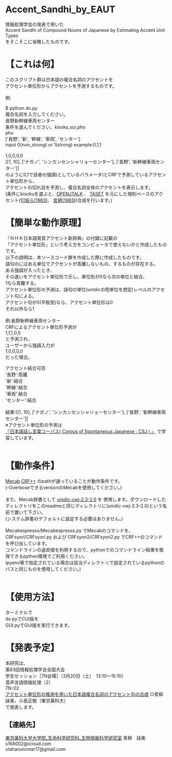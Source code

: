 <h1>Accent_Sandhi_by_EAUT</h1>
情報処理学会の発表で用いた<br>
Accent Sandhi of Compound Nouns of Japanese by Estimating Accent Unit Types <br>
をそこそこに省略したものです。
<h1>【これは何】</h1>
このスクリプト群は日本語の複合名詞のアクセントを<br>
アクセント単位形からアクセントを予測するものです。<br>
<br>
例:<br>

$ python do.py<br>
複合名詞を入力してください。<br>
長野新幹線車両センター<br>
条件を選んでください。kisoku,sur,pho<br>
pho<br>
['長野', '新', '幹線', '車両', 'センター']<br>
input 0(non_strong) or 1(strong) example:0,1,1<br>
<br>
1,0,0,0,0<br>
[[1, 10], ['ナガノ', 'シンカンセンシャリョーセンター'], ['長野', '新幹線車両センター']]
<br>
のように0,1で話者の強調(としているパラメータ)とCRFで予測しているアクセント単位形から、<br>
アクセントの切れ目を予測し、複合名詞全体のアクセントを表示します。<br>
(条件にkisokuを選ぶと、<a href= "http://open-jtalk.sourceforge.net" >OPENJTALK</a>
、
<a href= "https://sites.google.com/site/suzukimasayuki/accent" >TASET</a>
を元にした規則ベースのアクセント(<a href= "https://search.ieice.org/bin/summary.php?id=j66-d_7_849" >匂坂ら(1983)</a>、
<a href= "http://id.nii.ac.jp/1001/00015881/" >宮崎(1983)</a>)合成を行います。)
<br>
<h1>【簡単な動作原理】</h1>
『ＮＨＫ日本語発音アクセント新辞典』の付録に記載の<br>
「アクセント単位形」という考え方をコンピュータで使えないかと作成したものです。
<br>
以下の説明は、本ソースコード群を作成した際に作成したものです。
<br>
語句のにはある単位でアクセントが乖離しないもの、するものが存在する。<br>
ある強調が入ったとき、<br>
その違いをアクセント単位形で示し、単位形が0なら次の単位と結合、<br>
1なら乖離する。<br>
アクセント単位形の予測は、語句の単位(unidicの短単位を想定)レベルのアクセント句による。<br>
アクセント句が0(平板型)なら、アクセント単位形は0<br>
それ以外なら1<br>
<br>
例:長野新幹線車両センター<br>
CRFによるアクセント単位形予測が<br>
1,1,1,0,0<br>
と予測され、<br>
ユーザーから強調入力が<br>
1,0,0,0,0<br>
だった場合。<br>

アクセント結合可否<br>
'長野':乖離<br>
'新':結合<br>
'幹線':結合<br>
'車両':結合<br>
'センター':結合<br>
<br>
結果:[[1, 10], ['ナガノ', 'シンカンセンシャリョーセンター'], ['長野', '新幹線車両センター']]
<br>
※アクセント単位形の予測は<br>
<a href= "https://pj.ninjal.ac.jp/corpus_center/csj/" >『日本語話し言葉コーパス( Corpus of Spontaneous Japanese : CSJ ) 』</a>
で学習しています。
<br>
<br>
<h1>【動作条件】</h1>
<a href= "https://taku910.github.io/mecab/" >Mecab</a>
<a href= "https://taku910.github.io/crfpp/" >CRF++</a>
のpathが通っていることが動作条件です。<br>
(-OverboseできるversionのMecabを使用してください。)<br>
<br>
また、Mecab辞書として
<a href= "https://unidic.ninjal.ac.jp/download#unidic_bccwj" >unidic-cwj-2.3-2.0</a> 
を
使用します。ダウンロードしたディレクトリをこのreadmeと同じディレクトリに(unidic-cwj-2.3-2.0)という名前で置いて下さい。<br>
(システム辞書のデフォルトに設定する必要はありません。)<br>
<br>
Mecabespresso/Mecabespresso.py でMecabのコマンドを、<br>
CRFsyori/CRFsyori.py および CRFsyori2/CRFsyori2.py でCRF++のコマンドを呼び出しています。<br>
コマンドラインの返却値を利用するので、pythonでのコマンドライン結果を取得できるpython環境でご利用ください。<br>
(pyenv等で指定されている場合は該当ディレクトリで設定されているpythonのパスと同じものを使用してください。)<br>
<br>
<h1>【使用方法】</h1>
ターミナルで<br>
do.pyでCUI版を<br>
GUI.pyでGUI版を実行できます。<br>

<h1>【発表予定】</h1>
本研究は、<br>
第83回情報処理学会全国大会<br>
学生セッション［7N会場］（3月20日（土）　13:10〜15:10）<br>
音声言語情報処理（2）<br>
7N-02<br>
<a href= "https://www.gakkai-web.net/gakkai/ipsj/83/program83.html#t4" >アクセント単位形の推測を用いた日本語複合名詞のアクセント句の合成</a>
○青柳詠美，小島正樹（東京薬科大）<br>
で発表します。
<br>
<h2>【連絡先】</h2>
<a href= "https://logos.ls.toyaku.ac.jp/~bioinfo/" >東京薬科大学大学院_生命科学研究科_生物情報科学研究室</a>
青柳　詠美<br>
s168002@icloud.com <br>
utaharunomar17@gmail.com
